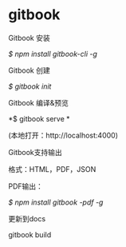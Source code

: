 # gitbook

Gitbook 安装

*$ npm install gitbook-cli -g*

Gitbook 创建

*$ gitbook init*



Gitbook 编译&预览

*$ gitbook serve *

(本地打开：http://localhost:4000)



Gitbook支持输出

格式：HTML，PDF，JSON

PDF输出：

*$ npm install gitbook -pdf -g*

更新到docs

gitbook build 